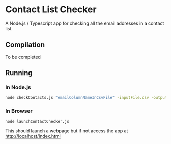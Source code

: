 # Contact List Checker
A Node.js / Typescript app for checking all the email addresses in a contact list

## Compilation

To be completed

## Running

### In Node.js

```bash
node checkContacts.js "emailColumnNameInCsvFile" -inputFile.csv -outputFile.csv
```

### In Browser

```bash
node launchContactChecker.js
```

This should launch a webpage but if not access the app at [http://localhost/index.html](http://localhost/index.html)
